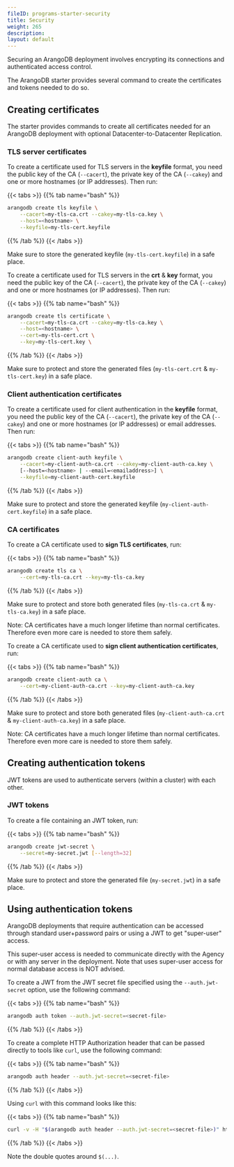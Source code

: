 ```yaml
---
fileID: programs-starter-security
title: Security
weight: 265
description: 
layout: default
---
```

Securing an ArangoDB deployment involves encrypting its connections and
authenticated access control.

The ArangoDB starter provides several command to create the certificates
and tokens needed to do so.

## Creating certificates

The starter provides commands to create all certificates needed for an ArangoDB
deployment with optional Datacenter-to-Datacenter Replication.

### TLS server certificates

To create a certificate used for TLS servers in the **keyfile** format,
you need the public key of the CA (`--cacert`), the private key of
the CA (`--cakey`) and one or more hostnames (or IP addresses).
Then run:

{{< tabs >}}
{{% tab name="bash" %}}
```bash
arangodb create tls keyfile \
    --cacert=my-tls-ca.crt --cakey=my-tls-ca.key \
    --host=<hostname> \
    --keyfile=my-tls-cert.keyfile
```
{{% /tab %}}
{{< /tabs >}}

Make sure to store the generated keyfile (`my-tls-cert.keyfile`) in a safe place.

To create a certificate used for TLS servers in the **crt** & **key** format,
you need the public key of the CA (`--cacert`), the private key of
the CA (`--cakey`) and one or more hostnames (or IP addresses).
Then run:

{{< tabs >}}
{{% tab name="bash" %}}
```bash
arangodb create tls certificate \
    --cacert=my-tls-ca.crt --cakey=my-tls-ca.key \
    --host=<hostname> \
    --cert=my-tls-cert.crt \
    --key=my-tls-cert.key \
```
{{% /tab %}}
{{< /tabs >}}

Make sure to protect and store the generated files (`my-tls-cert.crt` & `my-tls-cert.key`) in a safe place.

### Client authentication certificates

To create a certificate used for client authentication in the **keyfile** format,
you need the public key of the CA (`--cacert`), the private key of
the CA (`--cakey`) and one or more hostnames (or IP addresses) or email addresses.
Then run:

{{< tabs >}}
{{% tab name="bash" %}}
```bash
arangodb create client-auth keyfile \
    --cacert=my-client-auth-ca.crt --cakey=my-client-auth-ca.key \
    [--host=<hostname> | --email=<emailaddress>] \
    --keyfile=my-client-auth-cert.keyfile
```
{{% /tab %}}
{{< /tabs >}}

Make sure to protect and store the generated keyfile (`my-client-auth-cert.keyfile`) in a safe place.

### CA certificates

To create a CA certificate used to **sign TLS certificates**, run:

{{< tabs >}}
{{% tab name="bash" %}}
```bash
arangodb create tls ca \
    --cert=my-tls-ca.crt --key=my-tls-ca.key
```
{{% /tab %}}
{{< /tabs >}}

Make sure to protect and store both generated files (`my-tls-ca.crt` & `my-tls-ca.key`) in a safe place.

Note: CA certificates have a much longer lifetime than normal certificates.
Therefore even more care is needed to store them safely.

To create a CA certificate used to **sign client authentication certificates**, run:

{{< tabs >}}
{{% tab name="bash" %}}
```bash
arangodb create client-auth ca \
    --cert=my-client-auth-ca.crt --key=my-client-auth-ca.key
```
{{% /tab %}}
{{< /tabs >}}

Make sure to protect and store both generated files (`my-client-auth-ca.crt` & `my-client-auth-ca.key`)
in a safe place.

Note: CA certificates have a much longer lifetime than normal certificates.
Therefore even more care is needed to store them safely.

## Creating authentication tokens

JWT tokens are used to authenticate servers (within a cluster) with each other.

### JWT tokens

To create a file containing an JWT token, run:

{{< tabs >}}
{{% tab name="bash" %}}
```bash
arangodb create jwt-secret \
    --secret=my-secret.jwt [--length=32]
```
{{% /tab %}}
{{< /tabs >}}

Make sure to protect and store the generated file (`my-secret.jwt`) in a safe place.

## Using authentication tokens

ArangoDB deployments that require authentication can be accessed through standard user+password
pairs or using a JWT to get "super-user" access.

This super-user access is needed to communicate directly with the Agency or with any server
in the deployment.
Note that uses super-user access for normal database access is NOT advised.

To create a JWT from the JWT secret file specified using the `--auth.jwt-secret` option,
use the following command:

{{< tabs >}}
{{% tab name="bash" %}}
```bash
arangodb auth token --auth.jwt-secret=<secret-file>
```
{{% /tab %}}
{{< /tabs >}}

To create a complete HTTP Authorization header that can be passed directly to tools like `curl`,
use the following command:

{{< tabs >}}
{{% tab name="bash" %}}
```bash
arangodb auth header --auth.jwt-secret=<secret-file>
```
{{% /tab %}}
{{< /tabs >}}

Using `curl` with this command looks like this:

{{< tabs >}}
{{% tab name="bash" %}}
```bash
curl -v -H "$(arangodb auth header --auth.jwt-secret=<secret-file>)" http://<database-ip>:8529/_api/version
```
{{% /tab %}}
{{< /tabs >}}

Note the double quotes around `$(...)`.
